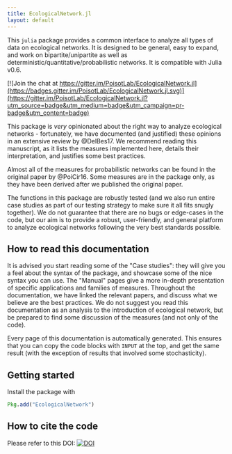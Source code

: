 ```yaml
---
title: EcologicalNetwork.jl
layout: default
---
```


This `julia` package provides a common interface to analyze all types of data on
ecological networks. It is designed to be general, easy to expand, and work on
bipartite/unipartite as well as deterministic/quantitative/probabilistic
networks. It is compatible with Julia v0.6.

[![Join the chat at https://gitter.im/PoisotLab/EcologicalNetwork.jl](https://badges.gitter.im/PoisotLab/EcologicalNetwork.jl.svg)](https://gitter.im/PoisotLab/EcologicalNetwork.jl?utm_source=badge&utm_medium=badge&utm_campaign=pr-badge&utm_content=badge)

This package is *very* opinionated about the right way to analyze ecological
networks - fortunately, we have documented (and justified) these opinions in an
extensive review by @DelBes17. We recommend reading this manuscript, as it
lists the measures implemented here, details their interpretation, and justifies
some best practices.

Almost all of the measures for probabilistic networks can be found in the
original paper by @PoiCir16. Some measures are in the package only, as they have
been derived after we published the original paper.

The functions in this package are robustly tested (and we also run entire case
studies as part of our testing strategy to make sure it all fits snugly
together). We do not guarantee that there are no bugs or edge-cases in the code,
but our aim is to provide a robust, user-friendly, and general platform to
analyze ecological networks following the very best standards possible.

## How to read this documentation

It is advised you start reading some of the "Case studies": they will give you a
feel about the syntax of the package, and showcase some of the nice syntax you
can use. The "Manual" pages give a more in-depth presentation of specific
applications and families of measures. Throughout the documentation, we have
linked the relevant papers, and discuss what we believe are the best practices.
We do not suggest you read this documentation as an analysis to the introduction
of ecological network, but be prepared to find some discussion of the measures
(and not only of the code).

Every page of this documentation is automatically generated. This ensures that
you can copy the code blocks with `INPUT` at the top, and get the same result
(with the exception of results that involved some stochasticity).

## Getting started

Install the package with

~~~ julia
Pkg.add("EcologicalNetwork")
~~~

## How to cite the code

Please refer to this DOI: [![DOI](https://zenodo.org/badge/25148478.svg)](https://zenodo.org/badge/latestdoi/25148478)
